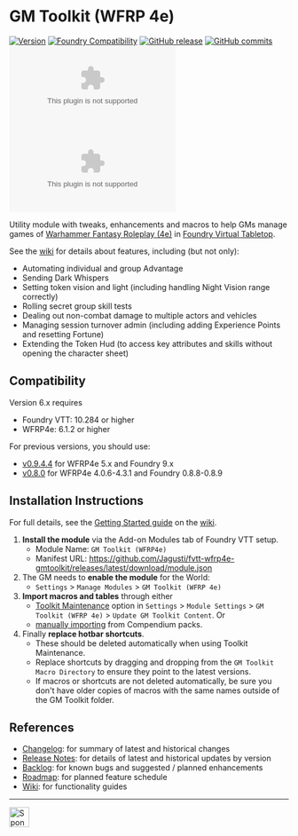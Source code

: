 # GM Toolkit (WFRP 4e)

[![Version](https://img.shields.io/badge/dynamic/json?url=https://raw.githubusercontent.com/Jagusti/fvtt-wfrp4e-gmtoolkit/master/module.json&label=Current+Version&query=version&color=blue)](https://github.com/Jagusti/fvtt-wfrp4e-gmtoolkit/releases/latest)
[![Foundry Compatibility](https://img.shields.io/badge/dynamic/json.svg?url=https%3A%2F%2Fraw.githubusercontent.com%2FJagusti%2Ffvtt-wfrp4e-gmtoolkit%2Fdev%2Fmodule.json&label=Foundry%20VTT%20Version&query=$.compatibility.minimum&colorB=orange)](https://foundryvtt.com/releases/)
[![GitHub release](https://img.shields.io/github/release-date/Jagusti/fvtt-wfrp4e-gmtoolkit?label=Released&color=brightgreen)](https://github.com/Jagusti/fvtt-wfrp4e-gmtoolkit/releases)
[![GitHub commits](https://img.shields.io/github/commits-since/Jagusti/fvtt-wfrp4e-gmtoolkit/latest?label=Commits%20Since%20Release&color=yellowgreen)](https://github.com/Jagusti/fvtt-wfrp4e-gmtoolkit/commits/)<br>
![the latest version zip](https://img.shields.io/github/downloads/Jagusti/fvtt-wfrp4e-gmtoolkit/latest/wfrp4e-gm-toolkit.zip?label=Downloads%20(Current%20Version)&color=blue)
![all downloads zip](https://img.shields.io/github/downloads/Jagusti/fvtt-wfrp4e-gmtoolkit/wfrp4e-gm-toolkit.zip?label=Total%20Downloads&color=blueviolet) 

Utility module with tweaks, enhancements and macros to help GMs manage games of [Warhammer Fantasy Roleplay (4e)](https://github.com/moo-man/WFRP4e-FoundryVTT) in [Foundry Virtual Tabletop](https://foundryvtt.com/).

See the [wiki](../../wiki) for details about features, including (but not only): 
* Automating individual and group Advantage
* Sending Dark Whispers
* Setting token vision and light (including handling Night Vision range correctly)
* Rolling secret group skill tests 
* Dealing out non-combat damage to multiple actors and vehicles
* Managing session turnover admin (including adding Experience Points and resetting Fortune)
* Extending the Token Hud (to access key attributes and skills without opening the character sheet)

## Compatibility

Version 6.x requires
- Foundry VTT: 10.284 or higher 
- WFRP4e: 6.1.2 or higher

For previous versions, you should use:

- [v0.9.4.4](https://github.com/Jagusti/fvtt-wfrp4e-gmtoolkit/releases/tag/v0.9.4.4) for  WFRP4e 5.x and Foundry 9.x
- [v0.8.0](https://github.com/Jagusti/fvtt-wfrp4e-gmtoolkit/releases/tag/v0.8.0) for WFRP4e 4.0.6-4.3.1 and Foundry 0.8.8-0.8.9

## Installation Instructions
For full details, see the [Getting Started guide](../../wiki/getting-started) on the [wiki](../../wiki). 

1. **Install the module** via the Add-on Modules tab of Foundry VTT setup.
   - Module Name: `GM Toolkit (WFRP4e)`
   - Manifest URL: https://github.com/Jagusti/fvtt-wfrp4e-gmtoolkit/releases/latest/download/module.json
2. The GM needs to **enable the module** for the World:
   - `Settings` > `Manage Modules` > `GM Toolkit (WFRP 4e)`
3. **Import macros and tables** through either
   - [Toolkit Maintenance](../../wiki/toolkit-maintenance) option in `Settings` > `Module Settings` > `GM Toolkit (WFRP 4e)` > `Update GM Toolkit Content`.  Or
   - [manually importing](../../wiki/getting-started) from Compendium packs.
4. Finally **replace hotbar shortcuts**. 
   - These should be deleted automatically when using Toolkit Maintenance. 
   - Replace shortcuts by dragging and dropping from the `GM Toolkit` `Macro Directory` to ensure they point to the latest versions. 
   - If macros or shortcuts are not deleted automatically, be sure you don't have older copies of macros with the same names outside of the GM Toolkit folder. 

## References

* [Changelog](/CHANGELOG.md): for summary of latest and historical changes
* [Release Notes](../../releases): for details of latest and historical updates by version
* [Backlog](../../issues): for known bugs and suggested / planned enhancements
* [Roadmap](../../milestones): for planned feature schedule
* [Wiki](../../wiki): for functionality guides

---
<a href='https://ko-fi.com/jagusti' target='_blank'><img height='36' style='border:0px;height:36px;' src='https://uploads-ssl.webflow.com/5c14e387dab576fe667689cf/5cbed8a433a3f45a772abaf5_SupportMe_blue-p-500.png' border='0' alt='Sponsor my WFRP / Foundry addiction at ko-fi.com' />
